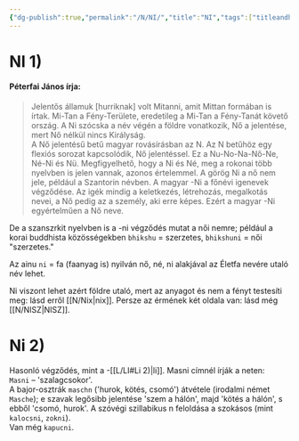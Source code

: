 ```yaml
---
{"dg-publish":true,"permalink":"/N/NI/","title":"NI","tags":["titleandheadingonedontmatch","multipleentries","stitched","dg_uploaded"],"created":"2023-10-09T04:33","updated":"2023-11-08T04:09"}
---
```



# NI 1)

#### Péterfai János írja:

> Jelentős államuk \[hurriknak\] volt Mitanni, amit Mittan formában is írtak. Mi-Tan a Fény-Területe, eredetileg a Mi-Tan a Fény-Tanát követő ország. A Ni szócska a név végén a földre vonatkozik, Nő a jelentése, mert Nő nélkül nincs Királyság.  
> A Nő jelentésű betű magyar rovásírásban az N. Az N betűhöz egy flexiós sorozat kapcsolódik, Nő jelentéssel. Ez a Nu-No-Na-Nő-Ne, Né-Ni és Nü. Megfigyelhető, hogy a Ni és Né, meg a rokonai több nyelvben is jelen vannak, azonos értelemmel. A görög Ni a nő nem jele, például a Szantorin névben. A magyar -Ni a főnévi igenevek végződése. Az igék mindig a keletkezés, létrehozás, megalkotás nevei, a Nő pedig az a személy, aki erre képes. Ezért a magyar -Ni egyértelműen a Nő neve.  

De a szanszrkit nyelvben is a -ni végződés mutat a női nemre; például a korai buddhista közösségekben `bhikshu` = szerzetes, `bhikshuni` = női "szerzetes."  

Az ainu `ni` = fa (faanyag is) nyilván nő, né, ni alakjával az Életfa nevére utaló név lehet.  

Ni viszont lehet azért földre utaló, mert az anyagot és nem a fényt testesíti meg: lásd erről [[N/Nix\|nix]]. Persze az érmének két oldala van: lásd még [[N/NISZ\|NISZ]].  

# Ni 2)

Hasonló végződés, mint a -[[L/LI#Li 2)\|li]]. Masni címnél írják a neten:  
`Masni` – 'szalagcsokor'.  
A bajor-osztrák `maschn` ('hurok, kötés, csomó') átvétele (irodalmi német `Masche`); e szavak legősibb jelentése 'szem a hálón', majd 'kötés a hálón', s ebből 'csomó, hurok'. A szóvégi szillabikus n feloldása a szokásos (mint `kalocsni`, `zokni`).  
Van még `kapucni`.  